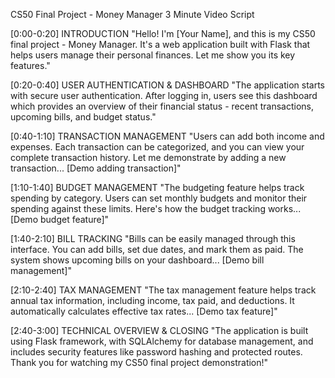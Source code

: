 CS50 Final Project - Money Manager
3 Minute Video Script

[0:00-0:20] INTRODUCTION
"Hello! I'm [Your Name], and this is my CS50 final project - Money Manager. It's a web application built with Flask that helps users manage their personal finances. Let me show you its key features."

[0:20-0:40] USER AUTHENTICATION & DASHBOARD
"The application starts with secure user authentication. After logging in, users see this dashboard which provides an overview of their financial status - recent transactions, upcoming bills, and budget status."

[0:40-1:10] TRANSACTION MANAGEMENT
"Users can add both income and expenses. Each transaction can be categorized, and you can view your complete transaction history. Let me demonstrate by adding a new transaction... [Demo adding transaction]"

[1:10-1:40] BUDGET MANAGEMENT
"The budgeting feature helps track spending by category. Users can set monthly budgets and monitor their spending against these limits. Here's how the budget tracking works... [Demo budget feature]"

[1:40-2:10] BILL TRACKING
"Bills can be easily managed through this interface. You can add bills, set due dates, and mark them as paid. The system shows upcoming bills on your dashboard... [Demo bill management]"

[2:10-2:40] TAX MANAGEMENT
"The tax management feature helps track annual tax information, including income, tax paid, and deductions. It automatically calculates effective tax rates... [Demo tax feature]"

[2:40-3:00] TECHNICAL OVERVIEW & CLOSING
"The application is built using Flask framework, with SQLAlchemy for database management, and includes security features like password hashing and protected routes. Thank you for watching my CS50 final project demonstration!"